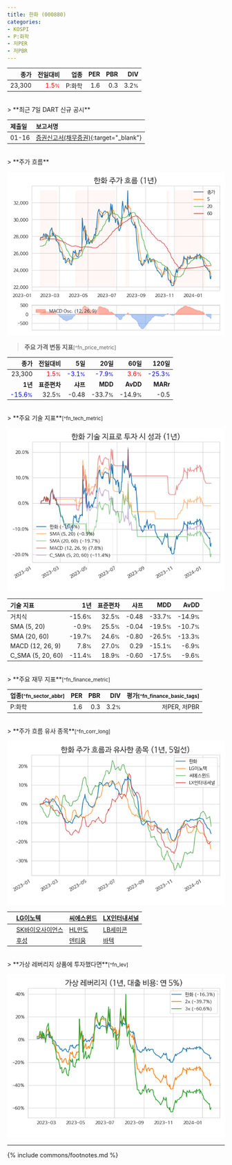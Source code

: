 ```yaml
---
title: 한화 (000880)
categories:
- KOSPI
- P:화학
- 저PER
- 저PBR
---
```

| **종가** | **전일대비** | **업종** | **PER** | **PBR** | **DIV** |
| -------: | -----------: | -------: | ------: | ------: | ------: |
| 23,300 | <span style="color: red">1.5<small>%</small></span> | P:화학 | 1.6 | 0.3 | 3.2<small>%</small> |

<!-- more -->

<br>
> **최근 7일 DART 신규 공시**<a id="dart"></a>


| **제출일** | **보고서명** |
| :--------- | :----------- |
| 01-16 | [증권신고서(채무증권)](https://dart.fss.or.kr/dsaf001/main.do?rcpNo=20240116000361){:target="_blank"} |

<br>
> **주가 흐름**<a id="price"></a>

![000880](/stock/images/000880.png)

> **주요 가격 변동 지표**<small>[^fn_price_metric]</small>

| **종가** | **전일대비** | **5일** | **20일** | **60일** | **120일** |
| -------: | -----------: | ------: | -------: | -------: | --------: |
| 23,300 | <span style="color: red">1.5<small>%</small></span> | <span style="color: blue">-3.1<small>%</small></span> | <span style="color: blue">-7.9<small>%</small></span> | <span style="color: red">3.6<small>%</small></span> | <span style="color: blue">-25.3<small>%</small></span> |
| **1년** | **표준편차** | **샤프** | **MDD** | **AvDD** | **MARr** |
| <span style="color: blue">-15.6<small>%</small></span> | 32.5<small>%</small> | -0.48 | -33.7<small>%</small> | -14.9<small>%</small> | -0.5 |

<br>
> **주요 기술 지표**<small>[^fn_tech_metric]</small>


![000880](/stock/images/000880_tech.png)

| **기술 지표** | **1년** | **표준편차** | **샤프** | **MDD** | **AvDD** |
| :------------ | ------: | -----------: | -------: | ------: | -------: |
| 거치식 | -15.6<small>%</small> | 32.5<small>%</small> | -0.48 | -33.7<small>%</small> | -14.9<small>%</small> |
| SMA (5, 20) | -0.9<small>%</small> | 25.5<small>%</small> | -0.04 | -19.5<small>%</small> | -10.7<small>%</small> |
| SMA (20, 60) | -19.7<small>%</small> | 24.6<small>%</small> | -0.80 | -26.5<small>%</small> | -13.3<small>%</small> |
| MACD (12, 26, 9) | 7.8<small>%</small> | 27.0<small>%</small> | 0.29 | -15.1<small>%</small> | -6.9<small>%</small> |
| C_SMA (5, 20, 60) | -11.4<small>%</small> | 18.9<small>%</small> | -0.60 | -17.5<small>%</small> | -9.6<small>%</small> |

<br>
> **주요 재무 지표**<small>[^fn_finance_metric]</small>

| **업종**<small>[^fn_sector_abbr]</small> | **PER** | **PBR** | **DIV** | **평가**<small>[^fn_finance_basic_tags]</small> |
| :--------------------------------------- | ------: | ------: | ------: | ----------------------------------------------: |
| P:화학 | 1.6 | 0.3 | 3.2<small>%</small> | 저PER, 저PBR |

<br>
> **주가 흐름 유사 종목**<a id="corr"></a><small>[^fn_corr_long]</small>

![000880](/stock/images/000880_corr.png)

|    | [LG이노텍](/011070/) | [씨에스윈드](/112610/) | [LX인터내셔널](/001120/) |
| :- | :------------------------------------- | :------------------------------------- | :--------------------------------------|
|    | [SK바이오사이언스](/302440/) | [HL만도](/204320/) | [LB세미콘](/061970/) |
|    | [후성](/093370/) | [덴티움](/145720/) | [바텍](/043150/) |

<br>
> **가상 레버리지 상품에 투자했다면**<a id="2x"></a><small>[^fn_lev]</small>

![000880](/stock/images/000880_2x.png)

---
{% include commons/footnotes.md %}